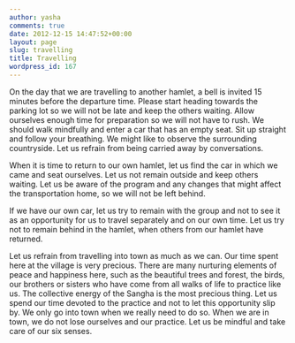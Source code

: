 ```yaml
---
author: yasha
comments: true
date: 2012-12-15 14:47:52+00:00
layout: page
slug: travelling
title: Travelling
wordpress_id: 167
---
```


On the day that we are travelling to another hamlet, a bell is invited 15 minutes before the departure time. Please start heading towards the parking lot so we will not be late and keep the others waiting. Allow ourselves enough time for preparation so we will not have to rush. We should walk mindfully and enter a car that has an empty seat. Sit up straight and follow your breathing. We might like to observe the surrounding countryside. Let us refrain from being carried away by conversations.

When it is time to return to our own hamlet, let us find the car in which we came and seat ourselves. Let us not remain outside and keep others waiting. Let us be aware of the program and any changes that might affect the transportation home, so we will not be left behind.

If we have our own car, let us try to remain with the group and not to see it as an opportunity for us to travel separately and on our own time. Let us try not to remain behind in the hamlet, when others from our hamlet have returned.

Let us refrain from travelling into town as much as we can. Our time spent here at the village is very precious. There are many nurturing elements of peace and happiness here, such as the beautiful trees and forest, the birds, our brothers or sisters who have come from all walks of life to practice like us. The collective energy of the Sangha is the most precious thing. Let us spend our time devoted to the practice and not to let this opportunity slip by. We only go into town when we really need to do so. When we are in town, we do not lose ourselves and our practice. Let us be mindful and take care of our six senses.
